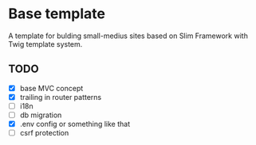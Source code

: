 # Base template

A template for bulding small-medius sites based on Slim Framework with Twig template system.


## TODO
- [x] base MVC concept
- [x] trailing in router patterns
- [ ] i18n
- [ ] db migration
- [x] .env config or something like that
- [ ] csrf protection

